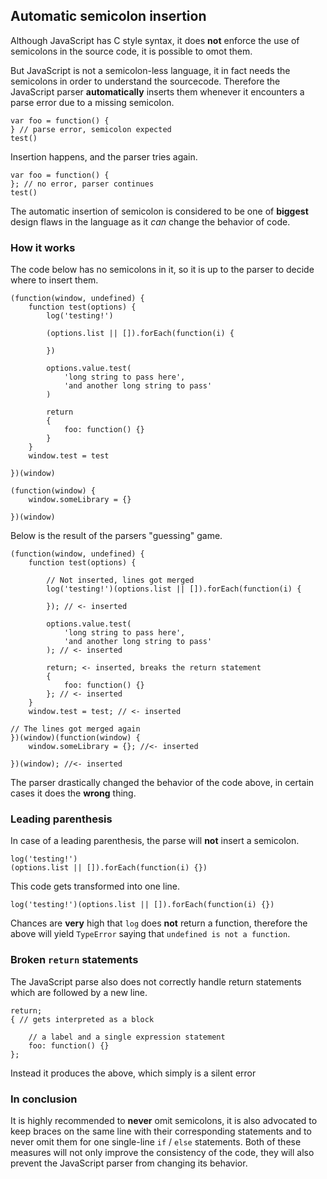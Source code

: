 ## Automatic semicolon insertion

Although JavaScript has C style syntax, it does **not** enforce the use of
semicolons in the source code, it is possible to omot them.

But JavaScript is not a semicolon-less language, it in fact needs the 
semicolons in order to understand the sourcecode. Therefore the JavaScript
parser **automatically** inserts them whenever it encounters a parse
error due to a missing semicolon.

    var foo = function() {
    } // parse error, semicolon expected
    test()

Insertion happens, and the parser tries again.

    var foo = function() {
    }; // no error, parser continues
    test()

The automatic insertion of semicolon is considered to be one of **biggest**
design flaws in the language as it *can* change the behavior of code.

### How it works

The code below has no semicolons in it, so it is up to the parser to decide where
to insert them.

    (function(window, undefined) {
        function test(options) {
            log('testing!')

            (options.list || []).forEach(function(i) {

            })

            options.value.test(
                'long string to pass here',
                'and another long string to pass'
            )

            return
            {
                foo: function() {}
            }
        }
        window.test = test

    })(window)

    (function(window) {
        window.someLibrary = {}

    })(window)

Below is the result of the parsers "guessing" game.

    (function(window, undefined) {
        function test(options) {

            // Not inserted, lines got merged
            log('testing!')(options.list || []).forEach(function(i) {

            }); // <- inserted

            options.value.test(
                'long string to pass here',
                'and another long string to pass'
            ); // <- inserted

            return; <- inserted, breaks the return statement
            { 
                foo: function() {} 
            }; // <- inserted
        }
        window.test = test; // <- inserted

    // The lines got merged again
    })(window)(function(window) {
        window.someLibrary = {}; //<- inserted

    })(window); //<- inserted

The parser drastically changed the behavior of the code above, in certain cases
it does the **wrong** thing.

### Leading parenthesis

In case of a leading parenthesis, the parse will **not** insert a semicolon.

    log('testing!')
    (options.list || []).forEach(function(i) {})

This code gets transformed into one line.

    log('testing!')(options.list || []).forEach(function(i) {})

Chances are **very** high that `log` does **not** return a function, therefore the
above will yield `TypeError` saying that `undefined is not a function`.

### Broken `return` statements

The JavaScript parse also does not correctly handle return statements which are
followed by a new line. 

    return;
    { // gets interpreted as a block

        // a label and a single expression statement
        foo: function() {} 
    };

Instead it produces the above, which simply is a silent error

### In conclusion

It is highly recommended to **never** omit semicolons, it is also advocated to 
keep braces on the same line with their corresponding statements and to never omit 
them for one single-line `if` / `else` statements. Both of these measures will 
not only improve the consistency of the code, they will also prevent the 
JavaScript parser from changing its behavior.

